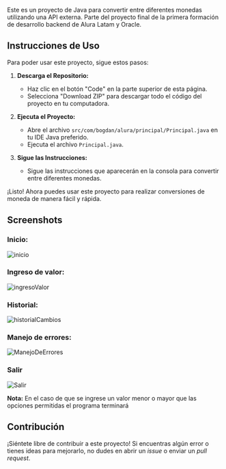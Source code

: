 Este es un proyecto de Java para convertir entre diferentes monedas utilizando una API externa. Parte del proyecto final de la primera formación de desarrollo backend de Alura Latam y Oracle. 

## Instrucciones de Uso

Para poder usar este proyecto, sigue estos pasos:

1. **Descarga el Repositorio:**
   - Haz clic en el botón "Code" en la parte superior de esta página.
   - Selecciona "Download ZIP" para descargar todo el código del proyecto en tu computadora.

2. **Ejecuta el Proyecto:**
   - Abre el archivo `src/com/bogdan/alura/principal/Principal.java` en tu IDE Java preferido.
   - Ejecuta el archivo `Principal.java`.

3. **Sigue las Instrucciones:**
   - Sigue las instrucciones que aparecerán en la consola para convertir entre diferentes monedas.
   
¡Listo! Ahora puedes usar este proyecto para realizar conversiones de moneda de manera fácil y rápida.

## Screenshots 
### Inicio: 
![inicio](https://github.com/BogdanRivera/Conversor-De-Monedas-Java/assets/121648408/1c7616bd-0a88-4917-9973-511cc49f93bf)
### Ingreso de valor:
![ingresoValor](https://github.com/BogdanRivera/Conversor-De-Monedas-Java/assets/121648408/9c6bb466-c360-4bd7-b342-5f6720d41384)
### Historial: 
![historialCambios](https://github.com/BogdanRivera/Conversor-De-Monedas-Java/assets/121648408/90587fb0-90f1-44e0-b8a7-7066a44dd1ce)
### Manejo de errores:
![ManejoDeErrores](https://github.com/BogdanRivera/Conversor-De-Monedas-Java/assets/121648408/72b8050e-b6e4-4cb2-8052-77c81f5b4385)
### Salir
![Salir](https://github.com/BogdanRivera/Conversor-De-Monedas-Java/assets/121648408/66a3e3db-ace7-4421-9f94-4051814f320a)

**Nota:** En el caso de que se ingrese un valor menor o mayor que las opciones permitidas el programa terminará 

## Contribución

¡Siéntete libre de contribuir a este proyecto! Si encuentras algún error o tienes ideas para mejorarlo, no dudes en abrir un *issue* o enviar un *pull request*.
